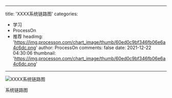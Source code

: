 
---
title: 'XXXX系统链路图'
categories: 
 - 学习
 - ProcessOn
 - 推荐
headimg: 'https://img.processon.com/chart_image/thumb/60ed0c9bf346fb06e6a4c6dc.png'
author: ProcessOn
comments: false
date: 2021-12-22 04:30:06
thumbnail: 'https://img.processon.com/chart_image/thumb/60ed0c9bf346fb06e6a4c6dc.png'
---

<div>   
<img class="thumb" alt="XXXX系统链路图" src="https://img.processon.com/chart_image/thumb/60ed0c9bf346fb06e6a4c6dc.png" referrerpolicy="no-referrer">
<p>系统链路图</p>  
</div>
            